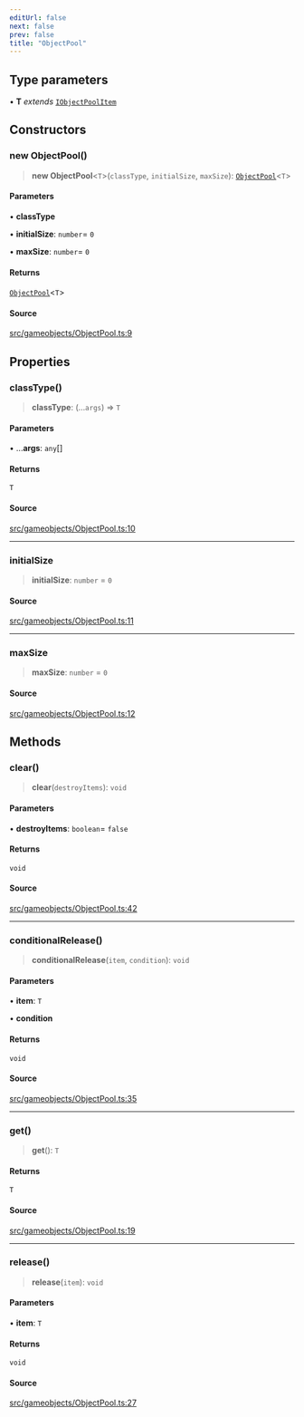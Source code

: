 ```yaml
---
editUrl: false
next: false
prev: false
title: "ObjectPool"
---
```


## Type parameters

• **T** *extends* [`IObjectPoolItem`](/api/interfaces/iobjectpoolitem/)

## Constructors

### new ObjectPool()

> **new ObjectPool**\<`T`\>(`classType`, `initialSize`, `maxSize`): [`ObjectPool`](/api/classes/objectpool/)\<`T`\>

#### Parameters

• **classType**

• **initialSize**: `number`= `0`

• **maxSize**: `number`= `0`

#### Returns

[`ObjectPool`](/api/classes/objectpool/)\<`T`\>

#### Source

[src/gameobjects/ObjectPool.ts:9](https://github.com/relishinc/dill-pixel/blob/10f512f7f577ca5e74162827f11215b28df5ca97/src/gameobjects/ObjectPool.ts#L9)

## Properties

### classType()

> **classType**: (...`args`) => `T`

#### Parameters

• ...**args**: `any`[]

#### Returns

`T`

#### Source

[src/gameobjects/ObjectPool.ts:10](https://github.com/relishinc/dill-pixel/blob/10f512f7f577ca5e74162827f11215b28df5ca97/src/gameobjects/ObjectPool.ts#L10)

***

### initialSize

> **initialSize**: `number` = `0`

#### Source

[src/gameobjects/ObjectPool.ts:11](https://github.com/relishinc/dill-pixel/blob/10f512f7f577ca5e74162827f11215b28df5ca97/src/gameobjects/ObjectPool.ts#L11)

***

### maxSize

> **maxSize**: `number` = `0`

#### Source

[src/gameobjects/ObjectPool.ts:12](https://github.com/relishinc/dill-pixel/blob/10f512f7f577ca5e74162827f11215b28df5ca97/src/gameobjects/ObjectPool.ts#L12)

## Methods

### clear()

> **clear**(`destroyItems`): `void`

#### Parameters

• **destroyItems**: `boolean`= `false`

#### Returns

`void`

#### Source

[src/gameobjects/ObjectPool.ts:42](https://github.com/relishinc/dill-pixel/blob/10f512f7f577ca5e74162827f11215b28df5ca97/src/gameobjects/ObjectPool.ts#L42)

***

### conditionalRelease()

> **conditionalRelease**(`item`, `condition`): `void`

#### Parameters

• **item**: `T`

• **condition**

#### Returns

`void`

#### Source

[src/gameobjects/ObjectPool.ts:35](https://github.com/relishinc/dill-pixel/blob/10f512f7f577ca5e74162827f11215b28df5ca97/src/gameobjects/ObjectPool.ts#L35)

***

### get()

> **get**(): `T`

#### Returns

`T`

#### Source

[src/gameobjects/ObjectPool.ts:19](https://github.com/relishinc/dill-pixel/blob/10f512f7f577ca5e74162827f11215b28df5ca97/src/gameobjects/ObjectPool.ts#L19)

***

### release()

> **release**(`item`): `void`

#### Parameters

• **item**: `T`

#### Returns

`void`

#### Source

[src/gameobjects/ObjectPool.ts:27](https://github.com/relishinc/dill-pixel/blob/10f512f7f577ca5e74162827f11215b28df5ca97/src/gameobjects/ObjectPool.ts#L27)
